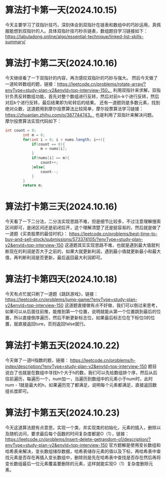 # 算法打卡第一天(2024.10.15)
今天主要学习了双指针技巧，深刻体会到双指针在链表和数组中的巧妙运用，真佩服能想到双指针的人。具体双指针技巧秒杀链表，数组题目学习链接如下：https://labuladong.online/algo/essential-technique/linked-list-skills-summary/
# 算法打卡第二天(2024.10.16)
今天继续看了一下双指针的内容，再次感叹双指针的巧妙与强大。
然后今天做了一道轮转数组的题，链接：https://leetcode.cn/problems/rotate-array/?envType=study-plan-v2&envId=top-interview-150，
利用双指针来求解，双指针负责反转数组功能，首先对整个数组进行反转，然后对前n-k个进行反转，然后对后k个进行反转，最后结果即为轮转后的结果。
还有一道题则是多数元素，找到绝对众数，这道题用到摩尔投票算法比较简单，摩尔投票算法学习链接：https://zhuanlan.zhihu.com/p/387744743。
也是利用了双指针来解决问题。
摩尔投票算法实现代码如下：
```java
int count = 0;
        int m = 0;
        for(int i = 0; i < nums.length; i++){
            if(count == 0){
                m = nums[i];
            }
            if(nums[i] == m){
                count++;
            }else{
                count--;
            }
        }
        return m;
```
# 算法打卡第三天(2024.10.16)
今天看了一下二分法，二分法实现思路不难，但是细节比较多，不过注意理解搜索区间即可，是闭区间还是前闭后开，这个理解清楚了还是挺容易的，然后就是做了一道题《买卖股票的最佳时机》：
https://leetcode.cn/problems/best-time-to-buy-and-sell-stock/submissions/573374105/?envType=study-plan-v2&envId=top-interview-150
这道题其实实现思路不难，也就是遇到最大值就判断现在的利润是否大于之前的，如果大就更新利润，遇到最小值就更新最小和最大值，再判断利润是否更新，最后返回最大利润即可。
# 算法打卡第四天(2024.10.18)
今天有点忙就只刷了一道题《跳跃游戏》，链接：
https://leetcode.cn/problems/jump-game/?envType=study-plan-v2&envId=top-interview-150
这道题直接做有点不好做，我们可以倒过来思考，如果可以从后面往前推，能推到第一个位置，说明就能从第一个位置跳到最后的位置，所以直接倒序遍历，然后不断更新标志位，如果最后标志位在下标位0的位置，就直接返回ture，否则返回false就行。
# 算法打卡第五天(2024.10.22)
今天做了一道H指数的题，链接：
https://leetcode.cn/problems/h-index/description/?envType=study-plan-v2&envId=top-interview-150
题目说白了也就是在数组中寻找h个大于h的数，我们可以先给数组排个序，然后从后往前遍历，每遍历一个，num加一，当遍历到数组中的元素小于num时，此时num - 1就是最大的h，如果遍历完了都满足，说明每个元素都满足，直接返回数组长度即可。
# 算法打卡第五天(2024.10.23)
今天这道算法题有点意思，实现一个类，并实现类的初始化，元素的插入，删除以及随机访问，要求最后每个函数的时间复杂度都是O（1），链接：
https://leetcode.cn/problems/insert-delete-getrandom-o1/description/?envType=study-plan-v2&envId=top-interview-150
官方题解是使用变长数组和哈希表来解决，变长数组储存数据，哈希表储存元素的值以及下标，再哈希表中查找元素是否存在再插入变长数组中，删除则是先在哈希表中查找是否存在然后再将变长数组最后一位元素覆盖要删除的元素，这样就能实现O（1）复杂度删除元素。